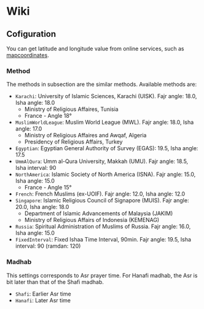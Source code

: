 # Wiki

## Cofiguration

You can get latitude and longitude value from online services, such as
[mapcoordinates](https://www.mapcoordinates.net/en).

### Method

The methods in subsection are the similar methods.
Available methods are:

- `Karachi`: University of Islamic Sciences, Karachi (UISK). Fajr angle: 18.0, Isha angle: 18.0
  - Ministry of Religious Affaires, Tunisia
  - France - Angle 18°
- `MuslimWorldLeague`: Muslim World League (MWL). Fajr angle: 18.0, Isha angle: 17.0
  - Ministry of Religious Affaires and Awqaf, Algeria
  - Presidency of Religious Affairs, Turkey
- `Egyptian`: Egyptian General Authority of Survey (EGAS): 19.5, Isha angle: 17.5 
- `UmmAlQura`:  Umm al-Qura University, Makkah (UMU). Fajr angle: 18.5, Isha interval: 90
- `NorthAmerica`: Islamic Society of North America (ISNA). Fajr angle: 15.0, Isha angle: 15.0 
  - France - Angle 15°
- `French`: French Muslims (ex-UOIF). Fajr angle: 12.0, Isha angle: 12.0
- `Singapore`: Islamic Religious Council of Signapore (MUIS). Fajr angle: 20.0, Isha angle: 18.0
  - Department of Islamic Advancements of Malaysia (JAKIM)
  - Ministry of Religious Affairs of Indonesia (KEMENAG)
- `Russia`: Spiritual Administration of Muslims of Russia. Fajr angle: 16.0, Isha angle: 15.0
- `FixedInterval`: Fixed Ishaa Time Interval, 90min. Fajr angle: 19.5, Isha interval: 90 (ramdan: 120)


### Madhab

This settings corresponds to Asr prayer time.
For Hanafi madhab, the Asr is bit later than that of the Shafi madhab.

- `Shafi`:  Earlier Asr time
- `Hanafi`: Later Asr time


